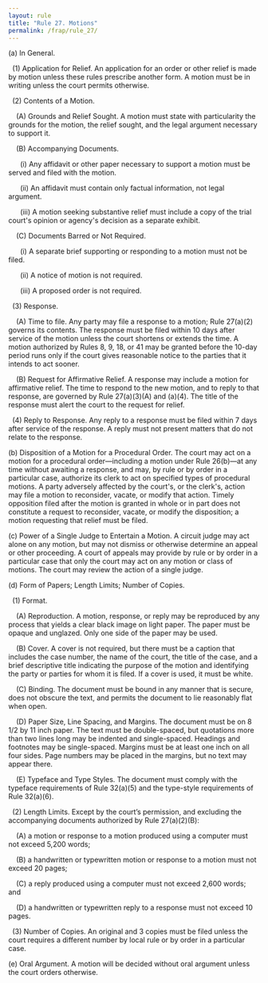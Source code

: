 ```yaml
---
layout: rule
title: "Rule 27. Motions"
permalink: /frap/rule_27/
---
```


(a) In General.


&nbsp;&nbsp;(1) Application for Relief. An application for an order or other relief is made by motion unless these rules prescribe another form. A motion must be in writing unless the court permits otherwise.


&nbsp;&nbsp;(2) Contents of a Motion.


&nbsp;&nbsp;&nbsp;&nbsp;(A) Grounds and Relief Sought. A motion must state with particularity the grounds for the motion, the relief sought, and the legal argument necessary to support it.


&nbsp;&nbsp;&nbsp;&nbsp;(B) Accompanying Documents.


&nbsp;&nbsp;&nbsp;&nbsp;&nbsp;&nbsp;(i) Any affidavit or other paper necessary to support a motion must be served and filed with the motion.


&nbsp;&nbsp;&nbsp;&nbsp;&nbsp;&nbsp;(ii) An affidavit must contain only factual information, not legal argument.


&nbsp;&nbsp;&nbsp;&nbsp;&nbsp;&nbsp;(iii) A motion seeking substantive relief must include a copy of the trial court's opinion or agency's decision as a separate exhibit.


&nbsp;&nbsp;&nbsp;&nbsp;(C) Documents Barred or Not Required.


&nbsp;&nbsp;&nbsp;&nbsp;&nbsp;&nbsp;(i) A separate brief supporting or responding to a motion must not be filed.


&nbsp;&nbsp;&nbsp;&nbsp;&nbsp;&nbsp;(ii) A notice of motion is not required.


&nbsp;&nbsp;&nbsp;&nbsp;&nbsp;&nbsp;(iii) A proposed order is not required.


&nbsp;&nbsp;(3) Response.


&nbsp;&nbsp;&nbsp;&nbsp;(A) Time to file. Any party may file a response to a motion; Rule 27(a)(2) governs its contents. The response must be filed within 10 days after service of the motion unless the court shortens or extends the time. A motion authorized by Rules 8, 9, 18, or 41 may be granted before the 10-day period runs only if the court gives reasonable notice to the parties that it intends to act sooner.


&nbsp;&nbsp;&nbsp;&nbsp;(B) Request for Affirmative Relief. A response may include a motion for affirmative relief. The time to respond to the new motion, and to reply to that response, are governed by Rule 27(a)(3)(A) and (a)(4). The title of the response must alert the court to the request for relief.


&nbsp;&nbsp;(4) Reply to Response. Any reply to a response must be filed within 7 days after service of the response. A reply must not present matters that do not relate to the response.


(b) Disposition of a Motion for a Procedural Order. The court may act on a motion for a procedural order—including a motion under Rule 26(b)—at any time without awaiting a response, and may, by rule or by order in a particular case, authorize its clerk to act on specified types of procedural motions. A party adversely affected by the court's, or the clerk's, action may file a motion to reconsider, vacate, or modify that action. Timely opposition filed after the motion is granted in whole or in part does not constitute a request to reconsider, vacate, or modify the disposition; a motion requesting that relief must be filed.


(c) Power of a Single Judge to Entertain a Motion. A circuit judge may act alone on any motion, but may not dismiss or otherwise determine an appeal or other proceeding. A court of appeals may provide by rule or by order in a particular case that only the court may act on any motion or class of motions. The court may review the action of a single judge.


(d) Form of Papers; Length Limits; Number of Copies.


&nbsp;&nbsp;(1) Format.


&nbsp;&nbsp;&nbsp;&nbsp;(A) Reproduction. A motion, response, or reply may be reproduced by any process that yields a clear black image on light paper. The paper must be opaque and unglazed. Only one side of the paper may be used.


&nbsp;&nbsp;&nbsp;&nbsp;(B) Cover. A cover is not required, but there must be a caption that includes the case number, the name of the court, the title of the case, and a brief descriptive title indicating the purpose of the motion and identifying the party or parties for whom it is filed. If a cover is used, it must be white.


&nbsp;&nbsp;&nbsp;&nbsp;(C) Binding. The document must be bound in any manner that is secure, does not obscure the text, and permits the document to lie reasonably flat when open.


&nbsp;&nbsp;&nbsp;&nbsp;(D) Paper Size, Line Spacing, and Margins. The document must be on 8 1/2 by 11 inch paper. The text must be double-spaced, but quotations more than two lines long may be indented and single-spaced. Headings and footnotes may be single-spaced. Margins must be at least one inch on all four sides. Page numbers may be placed in the margins, but no text may appear there.


&nbsp;&nbsp;&nbsp;&nbsp;(E) Typeface and Type Styles. The document must comply with the typeface requirements of Rule 32(a)(5) and the type-style requirements of Rule 32(a)(6).


&nbsp;&nbsp;(2) Length Limits. Except by the court’s permission, and excluding the accompanying documents authorized by Rule 27(a)(2)(B):


&nbsp;&nbsp;&nbsp;&nbsp;(A) a motion or response to a motion produced using a computer must not exceed 5,200 words;


&nbsp;&nbsp;&nbsp;&nbsp;(B) a handwritten or typewritten motion or response to a motion must not exceed 20 pages;


&nbsp;&nbsp;&nbsp;&nbsp;(C) a reply produced using a computer must not exceed 2,600 words; and


&nbsp;&nbsp;&nbsp;&nbsp;(D) a handwritten or typewritten reply to a response must not exceed 10 pages.


&nbsp;&nbsp;(3) Number of Copies. An original and 3 copies must be filed unless the court requires a different number by local rule or by order in a particular case.


(e) Oral Argument. A motion will be decided without oral argument unless the court orders otherwise.
